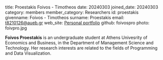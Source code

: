 title: Proestakis Foivos - Timotheos
date: 20240303
joined_date: 20240303
category: members
member_category: Researchers
id: proestakis
givenname: Foivos - Timotheos
surname: Proestakis
email: t8210126@aueb.gr
web_site: [Personal portfolio](https://detfolio.dmst.aueb.gr/students2021/foivproestakis/inetpub/kards10/index.html)
github: foivospro
photo: foivpro.jpg

**Foivos Proestakis** is an undergraduate student at Athens Univesrity of Economics and Business, in the Department of Management Science and Technology. Her research interests are related to the fields of Programming and Data Visualization.
